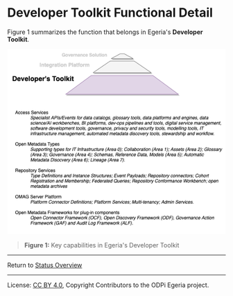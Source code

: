 <!-- SPDX-License-Identifier: CC-BY-4.0 -->
<!-- Copyright Contributors to the ODPi Egeria project 2020. -->

# Developer Toolkit Functional Detail

Figure 1 summarizes the function that belongs in Egeria's
**Developer Toolkit**.

![Figure 1](egeria-status-developer-toolkit-functional-detail.png#pagewidth)
> **Figure 1:** Key capabilities in Egeria's Developer Toolkit

----
Return to [Status Overview](.)

----
License: [CC BY 4.0](https://creativecommons.org/licenses/by/4.0/),
Copyright Contributors to the ODPi Egeria project.